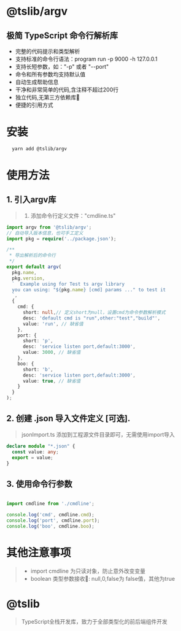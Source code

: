 # @tslib/argv

## 极简 TypeScript 命令行解析库

* 完整的代码提示和类型解析
* 支持标准的命令行语法：program run -p 9000 -h 127.0.0.1
* 支持长短参数，如："-p" 或者 "--port"
* 命令和所有参数均支持默认值
* 自动生成帮助信息
* 干净和非常简单的代码,含注释不超过200行
* 独立代码,无第三方依赖库 
* 便捷的引用方式

# 安装

```bash
  yarn add @tslib/argv
```

# 使用方法
## 1. 引入argv库
> 1. 添加命令行定义文件："cmdline.ts"
```typescript
import argv from '@tslib/argv';
// 自动导入版本信息，也可手工定义
import pkg = require('../package.json');

/**
 * 导出解析后的命令行
 */
export default argv(
  pkg.name,
  pkg.version,
  `  Example using for Test ts argv library
  you can using: "${pkg.name} [cmd] params ..." to test it
  `,
  {
    cmd: {
      short: null,// 定义short为null，设置cmd为命令参数解析模式
      desc: 'default cmd is "run",other:"test","build"',
      value: 'run', // 缺省值
    },
    port: {
      short: 'p',
      desc: 'service listen port,default:3000',
      value: 3000, // 缺省值
    },
    boo: {
      short: 'b',
      desc: 'service listen port,default:3000',
      value: true, // 缺省值      
    }
  }
);

```

## 2. 创建 .json 导入文件定义 [可选].
> jsonImport.ts 添加到工程源文件目录即可，无需使用import导入
```typescript
declare module "*.json" {
  const value: any;
  export = value;
}

```

## 3. 使用命令行参数
> 
```typescript

import cmdline from './cmdline';

console.log('cmd', cmdline.cmd);
console.log('port', cmdline.port);
console.log('boo', cmdline.boo);

```
# 其他注意事项
> * import cmdline 为只读对象，防止意外改变变量
> * boolean 类型参数接收: null,0,false为 false值，其他为true


# @tslib 
> TypeScript全栈开发库，致力于全部类型化的前后端组件开发